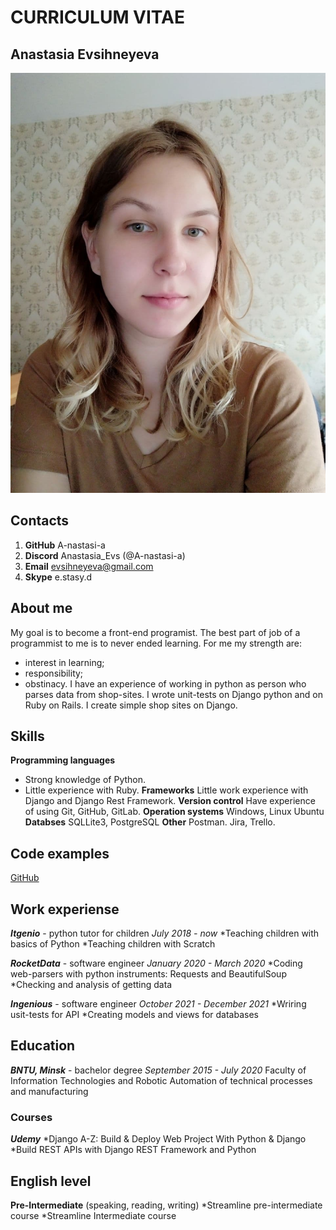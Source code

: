 # CURRICULUM VITAE


## Anastasia Evsihneyeva
![photo](photo.jpg "Моё фото")

## Contacts
1. **GitHub** A-nastasi-a
2. **Discord** Anastasia_Evs (@A-nastasi-a) 
3. **Email** evsihneyeva@gmail.com
4. **Skype** e.stasy.d

## About me
My goal is to become a front-end programist. The best part of job of a programmist to me is to never ended learning. 
For me my strength are:
- interest in learning; 
- responsibility;
- obstinacy.
I have an experience of working in python as person who parses data from shop-sites. I wrote unit-tests on Django python and on Ruby on Rails. I create simple shop sites on Django. 

## Skills
**Programming languages**
* Strong knowledge of Python. 
* Little experience with Ruby. 
**Frameworks**
Little work experience with Django and Django Rest Framework. 
**Version control**
Have experience of using Git, GitHub, GitLab.
**Operation systems**
Windows, Linux Ubuntu
**Databses**
SQLLite3, PostgreSQL
**Other**
Postman. 
Jira, Trello.

## Code examples
[GitHub](https://github.com/A-nastasi-a "My GitHub")

## Work experiense
***Itgenio*** - python tutor for children
*July 2018 - now*
*Teaching children with basics of Python 
*Teaching children with Scratch

***RocketData*** - software engineer
*January 2020 - March 2020*
*Coding web-parsers with python instruments: Requests and BeautifulSoup
*Checking and analysis of getting data

***Ingenious*** - software engineer
*October 2021 - December 2021*
*Wriring usit-tests for API
*Creating models and views for databases

## Education
***BNTU, Minsk*** - bachelor degree
*September 2015 - July 2020*
Faculty of Information Technologies and Robotic
Automation of technical processes and manufacturing

### Courses
***Udemy***
*Django A-Z: Build & Deploy Web Project With Python & Django
*Build REST APIs with Django REST Framework and Python

## English level
**Pre-Intermediate** (speaking, reading, writing)
*Streamline pre-intermediate course
*Streamline Intermediate course

